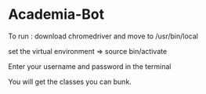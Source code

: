 # Academia-Bot

To run : 
  download chromedriver and move to /usr/bin/local
  
  set the virtual environment => source bin/activate
  
Enter your username and password in the terminal

You will get the classes you can bunk.
